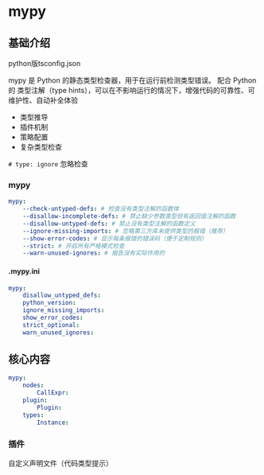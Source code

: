 # mypy




## 基础介绍


python版tsconfig.json



mypy 是 Python 的静态类型检查器，用于在运行前检测类型错误。
配合 Python 的 类型注解（type hints），可以在不影响运行的情况下，增强代码的可靠性、可维护性、自动补全体验
- 类型推导
- 插件机制
- 策略配置
- 复杂类型检查 

`# type: ignore` 忽略检查


### mypy
```yaml
mypy:
    --check-untyped-defs: # 检查没有类型注解的函数体
    --disallow-incomplete-defs: # 禁止缺少参数类型但有返回值注解的函数
    --disallow-untyped-defs: # 禁止没有类型注解的函数定义
    --ignore-missing-imports: # 忽略第三方库未提供类型的报错（推荐）
    --show-error-codes: # 显示每条报错的错误码（便于定制规则）
    --strict: # 开启所有严格模式检查
    --warn-unused-ignores: # 报告没有实际作用的
```


#### .mypy.ini
```yaml
mypy:
    disallow_untyped_defs:
    python_version:
    ignore_missing_imports:
    show_error_codes:
    strict_optional:
    warn_unused_ignores:
```



## 核心内容
```yaml
mypy:
    nodes:
        CallExpr:
    plugin:
        Plugin:
    types:
        Instance:
```

### 插件

自定义声明文件（代码类型提示）



